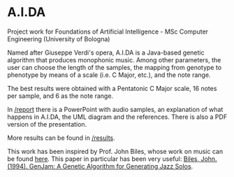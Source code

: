 # A.I.DA
Project work for Foundations of Artificial Intelligence - MSc Computer Engineering (University of Bologna)

Named after Giuseppe Verdi's opera, A.I.DA is a Java-based genetic algorithm that produces monophonic music.
Among other parameters, the user can choose the length of the samples, the mapping from genotype to phenotype by means of a scale (i.e. C Major, etc.), and the note range.

The best results were obtained with a Pentatonic C Major scale, 16 notes per sample, and 6 as the note range.

In [/report](https://github.com/ilceltico/aida/tree/master/report) there is a PowerPoint with audio samples, an explanation of what happens in A.I.DA, the UML diagram and the references. There is also a PDF version of the presentation.

More results can be found in [/results](https://github.com/ilceltico/aida/tree/master/results).


This work has been inspired by Prof. John Biles, whose work on music can be found [here](https://genjam.org).
This paper in particular has been very useful: [Biles, John. (1994). GenJam: A Genetic Algorithm for Generating Jazz Solos](https://genjamorg.files.wordpress.com/2019/07/bilesicmc94.pdf).
